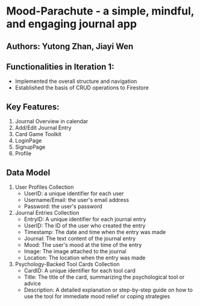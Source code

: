 # Mood-Parachute - a simple, mindful, and engaging journal app
## Authors: Yutong Zhan, Jiayi Wen
## Functionalities in Iteration 1:
- Implemented the overall structure and navigation
- Established the basis of CRUD operations to Firestore
## Key Features:
1. Journal Overview in calendar
2. Add/Edit Journal Entry
3. Card Game Toolkit
4. LoginPage
5. SignupPage
6. Profile
## Data Model
1. User Profiles Collection
   + UserID: a unique identifier for each user
   + Username/Email: the user's email address
   + Password: the user's password
2. Journal Entries Collection
   + EntryID: A unique identifier for each journal entry
   + UserID: The ID of the user who created the entry
   + Timestamp: The date and time when the entry was made
   + Journal: The text content of the journal entry
   + Mood: The user's mood at the time of the entry
   + Image: The image attached to the journal
   + Location: The location when the entry was made
3. Psychology-Backed Tool Cards Collection 
   + CardID: A unique identifier for each tool card
   + Title: The title of the card, summarizing the psychological tool or advice
   + Description: A detailed explanation or step-by-step guide on how to use the tool for immediate mood relief or coping strategies
